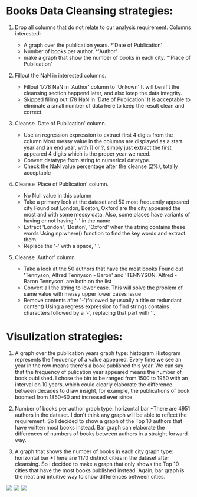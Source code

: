 # Books Data Cleansing strategies:

1. Drop all columns that do not relate to our analysis requirement.
	Columns interested:
	- A graph over the publication years. *'Date of Publication'
	- Number of books per author. *'Author'
	- make a graph that show the number of books in each city. *'Place of Publication'

2. Fillout the NaN in interested columns.
	- Fillout 1778 NaN in 'Author' column to 'Unkown' 
	It will benifit the cleansing section happend later, and also keep the data integrity. 
	- Skipped filling out 178 NaN in 'Date of Publication' 
	It is acceptable to eliminate a small number of data here to keep the result clean and correct.

3. Cleanse 'Date of Publication' column.
	- Use an regression expression to extract first 4 digits from the column
	Most messy value in the columns are displayed as a start year and an end year, with [] or ?, simply just extract the first appeared 4 digits which is the proper year we need.
	- Convert datatype from string to numerical datatype.
	- Check the NaN value percentage after the cleanse (2%), totally acceptable

4. Cleanse 'Place of Publication' column.
	- No Null value in this column
	- Take a primary look at the dataset and 50 most frequently appeared city
	Found out London, Boston, Oxford are the city appeared the most and with some messy data.
	Also, some places have variants of having or not having '-' in the name
	- Extract 'London', 'Boston', 'Oxford' when the string contains these words
	Using np.where() function to find the key words and extract them.
	- Replace the '-' with a space, ' '.

5. Cleanse 'Author' column.
	- Take a look at the 50 authors that have the most books
	Found out 'Tennyson, Alfred Tennyson - Baron' and 'TENNYSON, Alfred - Baron Tennyson' are both on the list
	- Convert all the string to lower case. 
	This will solve the problem of same value with messy upper lower cases issue 
	- Remove contents after '-'(followed by usually a title or redundant content)
	Using a regress expression to find strings contains characters followed by a '-', replacing that part with ''. 

# Visulization strategies:

1. A graph over the publication years
	graph type: histogram
	Histogram represents the frequency of a value appeared. Every time we see an year in the row means there's a book published this year. We can say that the frequency of pulication year appeared means the number of book published. 
	I chose the bin to be ranged from 1500 to 1950 with an interval on 10 years, which could clearly elaborate the difference between decades to draw insight, for example, the publications of book boomed from 1850-60 and increased ever since.
2. Number of books per author
	graph type: horizontal bar
	*There are 4951 authors in the dataset. I don't think any graph will be able to reflect the requirement. So I decided to show a graph of the Top 10 authors that have written most books instead.
	Bar graph can elaborate the differences of numbers of books between authors in a straight forward way.

3. A graph that shows the number of books in each city
	graph type: horizontal bar
	*There are 1170 distinct cities in the dataset after cleansing. So I decided to make a graph that only shows the Top 10 cities that have the most books published instead.
	Again, bar graph is the neat and intuitive way to show differences between cities.

![](https://github.com/skip2mylo/junec-portfolio/blob/2e660decc08f0b61a9ad88aaee8b45788299cf64/images/Books%20published%20over%20years.png)
![](https://github.com/skip2mylo/junec-portfolio/blob/2e660decc08f0b61a9ad88aaee8b45788299cf64/images/Top%2010%20authors%20that%20wrote%20the%20most%20books.png)
![](https://github.com/skip2mylo/junec-portfolio/blob/2e660decc08f0b61a9ad88aaee8b45788299cf64/images/Top%2010%20cities%20that%20published%20most%20books.png)

